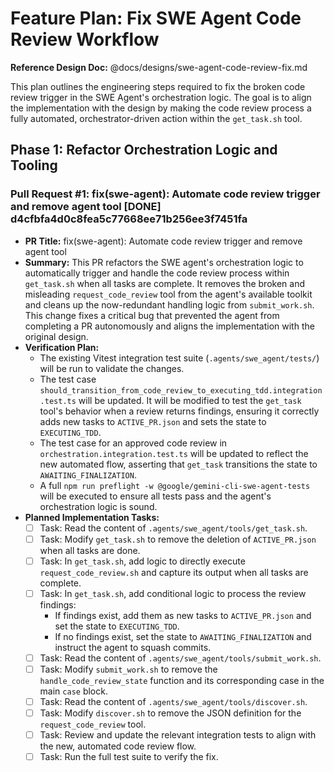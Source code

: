# Feature Plan: Fix SWE Agent Code Review Workflow

**Reference Design Doc:** @docs/designs/swe-agent-code-review-fix.md

This plan outlines the engineering steps required to fix the broken code review trigger in the SWE Agent's orchestration logic. The goal is to align the implementation with the design by making the code review process a fully automated, orchestrator-driven action within the `get_task.sh` tool.


## Phase 1: Refactor Orchestration Logic and Tooling

### Pull Request #1: fix(swe-agent): Automate code review trigger and remove agent tool [DONE] d4cfbfa4d0c8fea5c77668ee71b256ee3f7451fa

-   **PR Title:** fix(swe-agent): Automate code review trigger and remove agent tool
-   **Summary:** This PR refactors the SWE agent's orchestration logic to automatically trigger and handle the code review process within `get_task.sh` when all tasks are complete. It removes the broken and misleading `request_code_review` tool from the agent's available toolkit and cleans up the now-redundant handling logic from `submit_work.sh`. This change fixes a critical bug that prevented the agent from completing a PR autonomously and aligns the implementation with the original design.
-   **Verification Plan:**
    -   The existing Vitest integration test suite (`.agents/swe_agent/tests/`) will be run to validate the changes.
    -   The test case `should_transition_from_code_review_to_executing_tdd.integration.test.ts` will be updated. It will be modified to test the `get_task` tool's behavior when a review returns findings, ensuring it correctly adds new tasks to `ACTIVE_PR.json` and sets the state to `EXECUTING_TDD`.
    -   The test case for an approved code review in `orchestration.integration.test.ts` will be updated to reflect the new automated flow, asserting that `get_task` transitions the state to `AWAITING_FINALIZATION`.
    -   A full `npm run preflight -w @google/gemini-cli-swe-agent-tests` will be executed to ensure all tests pass and the agent's orchestration logic is sound.
-   **Planned Implementation Tasks:**
    -   [ ] Task: Read the content of `.agents/swe_agent/tools/get_task.sh`.
    -   [ ] Task: Modify `get_task.sh` to remove the deletion of `ACTIVE_PR.json` when all tasks are done.
    -   [ ] Task: In `get_task.sh`, add logic to directly execute `request_code_review.sh` and capture its output when all tasks are complete.
    -   [ ] Task: In `get_task.sh`, add conditional logic to process the review findings:
        -   If findings exist, add them as new tasks to `ACTIVE_PR.json` and set the state to `EXECUTING_TDD`.
        -   If no findings exist, set the state to `AWAITING_FINALIZATION` and instruct the agent to squash commits.
    -   [ ] Task: Read the content of `.agents/swe_agent/tools/submit_work.sh`.
    -   [ ] Task: Modify `submit_work.sh` to remove the `handle_code_review_state` function and its corresponding case in the main `case` block.
    -   [ ] Task: Read the content of `.agents/swe_agent/tools/discover.sh`.
    -   [ ] Task: Modify `discover.sh` to remove the JSON definition for the `request_code_review` tool.
    -   [ ] Task: Review and update the relevant integration tests to align with the new, automated code review flow.
    -   [ ] Task: Run the full test suite to verify the fix.
